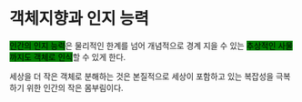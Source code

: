 # 객체지향과 인지 능력

<mark style="background-color:green;">인간의 인지 능력</mark>은 물리적인 한계를 넘어 개념적으로 경계 지을 수 있는 <mark style="background-color:green;">추상적인 사물까지도 객체로 인식</mark>할 수 있게 한다.



세상을 더 작은 객체로 분해하는 것은 본질적으로 세상이 포함하고 있는 복잡성을 극복하기 위한 인간의 작은 몸부림이다.
